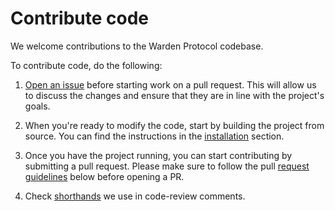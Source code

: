 ﻿# Contribute code

We welcome contributions to the Warden Protocol codebase.

To contribute code, do the following:

1. [Open an issue](https://github.com/warden-protocol/wardenprotocol/issues/new) before starting work on a pull request. This will allow us to discuss the changes and ensure that they are in line with the project's goals.

2. When you're ready to modify the code, start by building the project from source. You can find the instructions in the [installation](5-installation.md) section.

3. Once you have the project running, you can start contributing by submitting a pull request. Please make sure to follow the pull [request guidelines](3-pull-request-guidelines.md) below before opening a PR.

4. Check [shorthands](4-shorthands.md) we use in code-review comments.